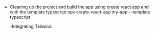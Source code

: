 - Cleaning up the project and build the app using create react app and with the template typescript
  npx create-react-app my-app --template typescript

  -Integrating Tailwind
